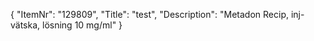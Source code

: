 {
  "ItemNr": "129809",
  "Title": "test",
  "Description": "Metadon Recip, inj-vätska, lösning 10 mg/ml"
}
